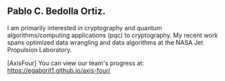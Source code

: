 ## Pablo C. Bedolla Ortiz.
I am primarily interested in cryptography and quantum algorithms/computing applications (pqc) to cryptography. My recent work spans optimized data wrangling and data algorithms at the NASA Jet Propulsion Laboratory.

[AxisFour] You can view our team's progress at: https://egaborit1.github.io/axis-four/
